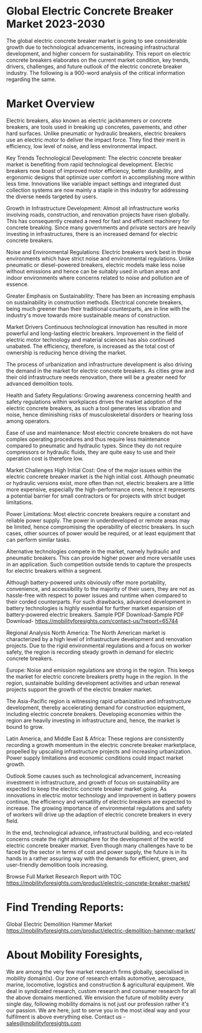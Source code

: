 # Global Electric Concrete Breaker Market 2023-2030
The global electric concrete breaker market is going to see considerable growth due to technological advancements, increasing infrastructural development, and higher concern for sustainability. This report on electric concrete breakers elaborates on the current market condition, key trends, drivers, challenges, and future outlook of the electric concrete breaker industry. The following is a 900-word analysis of the critical information regarding the same.

# Market Overview
Electric breakers, also known as electric jackhammers or concrete breakers, are tools used in breaking up concretes, pavements, and other hard surfaces. Unlike pneumatic or hydraulic breakers, electric breakers use an electric motor to deliver the impact force. They find their merit in efficiency, low level of noise, and less environmental impact.

Key Trends
Technological Development: The electric concrete breaker market is benefiting from rapid technological development. Electric breakers now boast of improved motor efficiency, better durability, and ergonomic designs that optimize user comfort in accomplishing more within less time. Innovations like variable impact settings and integrated dust collection systems are now mainly a staple in this industry for addressing the diverse needs targeted by users.

Growth in Infrastructure Development: Almost all infrastructure works involving roads, construction, and renovation projects have risen globally. This has consequently created a need for fast and efficient machinery for concrete breaking. Since many governments and private sectors are heavily investing in infrastructures, there is an increased demand for electric concrete breakers.

Noise and Environmental Regulations: Electric breakers work best in those environments which have strict noise and environmental regulations. Unlike pneumatic or diesel-powered breakers, electric models make less noise without emissions and hence can be suitably used in urban areas and indoor environments where concerns related to noise and pollution are of essence.

Greater Emphasis on Sustainability: There has been an increasing emphasis on sustainability in construction methods. Electrical concrete breakers, being much greener than their traditional counterparts, are in line with the industry's move towards more sustainable means of construction.

Market Drivers
Continuous technological innovation has resulted in more powerful and long-lasting electric breakers. Improvement in the field of electric motor technology and material sciences has also continued unabated. The efficiency, therefore, is increased as the total cost of ownership is reducing hence driving the market.

The process of urbanization and infrastructure development is also driving the demand in the market for electric concrete breakers. As cities grow and their old infrastructure needs renovation, there will be a greater need for advanced demolition tools.

Health and Safety Regulations: Growing awareness concerning health and safety regulations within workplaces drives the market adoption of the electric concrete breakers, as such a tool generates less vibration and noise, hence diminishing risks of musculoskeletal disorders or hearing loss among operators.

Ease of use and maintenance: Most electric concrete breakers do not have complex operating procedures and thus require less maintenance compared to pneumatic and hydraulic types. Since they do not require compressors or hydraulic fluids, they are quite easy to use and their operation cost is therefore low.

Market Challenges
High Initial Cost: One of the major issues within the electric concrete breaker market is the high initial cost. Although pneumatic or hydraulic versions exist, more often than not, electric breakers are a little more expensive, especially the high-performance ones, hence it represents a potential barrier for small contractors or for projects with strict budget limitations.

Power Limitations: Most electric concrete breakers require a constant and reliable power supply. The power in underdeveloped or remote areas may be limited, hence compromising the operability of electric breakers. In such cases, other sources of power would be required, or at least equipment that can perform similar tasks.

Alternative technologies compete in the market, namely hydraulic and pneumatic breakers. This can provide higher power and more versatile uses in an application. Such competition outside tends to capture the prospects for electric breakers within a segment.

Although battery-powered units obviously offer more portability, convenience, and accessibility to the majority of their users, they are not as hassle-free with respect to power issues and runtime when compared to their corded counterparts. For such drawbacks, advanced development in battery technologies is highly essential for further market expansion of battery-powered electric breakers.
Sample PDF Download-Sample PDF Download- https://mobilityforesights.com/contact-us/?report=65744


Regional Analysis
North America: The North American market is characterized by a high level of infrastructure development and renovation projects. Due to the rigid environmental regulations and a focus on worker safety, the region is recording steady growth in demand for electric concrete breakers.

Europe: Noise and emission regulations are strong in the region. This keeps the market for electric concrete breakers pretty huge in the region. In the region, sustainable building development activities and urban renewal projects support the growth of the electric breaker market.

The Asia-Pacific region is witnessing rapid urbanization and infrastructure development, thereby accelerating demand for construction equipment, including electric concrete breakers. Developing economies within the region are heavily investing in infrastructure and, hence, the market is bound to grow.

Latin America, and Middle East & Africa: These regions are consistently recording a growth momentum in the electric concrete breaker marketplace, propelled by upscaling infrastructure projects and increasing urbanization. Power supply limitations and economic conditions could impact market growth.

Outlook
Some causes such as technological advancement, increasing investment in infrastructure, and growth of focus on sustainability are expected to keep the electric concrete breaker market going. As innovations in electric motor technology and improvement in battery powers continue, the efficiency and versatility of electric breakers are expected to increase. The growing importance of environmental regulations and safety of workers will drive up the adaption of electric concrete breakers in every field.

In the end, technological advance, infrastructural building, and eco-related concerns create the right atmosphere for the development of the world electric concrete breaker market. Even though many challenges have to be faced by the sector in terms of cost and power supply, the future is in its hands in a rather assuring way with the demands for efficient, green, and user-friendly demolition tools increasing.



Browse Full Market Research Report with TOC
https://mobilityforesights.com/product/electric-concrete-breaker-market/







# Find Trending Reports:
Global Electric Demolition Hammer Market https://mobilityforesights.com/product/electric-demolition-hammer-market/



# About Mobility Foresights,
We are among the very few market research firms globally, specialised in mobility domain(s). Our zone of research entails automotive, aerospace, marine, locomotive, logistics and construction & agricultural equipment. We deal in syndicated research, custom research and consumer research for all the above domains mentioned.
We envision the future of mobility every single day, following mobility domains is not just our profession rather it's our passion. We are here, just to serve you in the most ideal way and your fulfilment is above everything else. Contact us -  sales@mobilityforesights.com 





